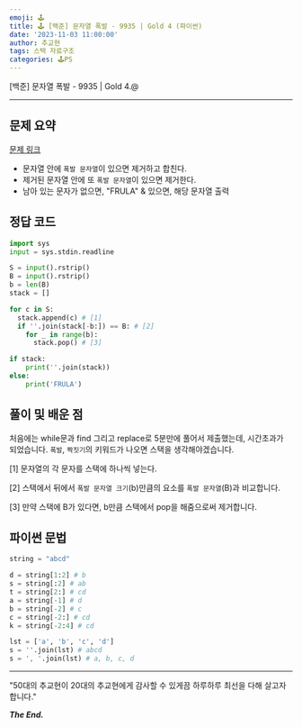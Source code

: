 ```yaml
---
emoji: 🕹️
title: 🕹️ [백준] 문자열 폭발 - 9935 | Gold 4 (파이썬)
date: '2023-11-03 11:00:00'
author: 추교현
tags: 스택 자료구조
categories: 🕹️PS
---
```


[백준] 문자열 폭발 - 9935 | Gold 4.@

---

## 문제 요약

[문제 링크](https://www.acmicpc.net/problem/9935)

- 문자열 안에 `폭발 문자열`이 있으면 제거하고 합친다.
- 제거된 문자열 안에 또 `폭발 문자열`이 있으면 제거한다.
- 남아 있는 문자가 없으면, "FRULA" & 있으면, 해당 문자열 출력

## 정답 코드

```python
import sys
input = sys.stdin.readline

S = input().rstrip()
B = input().rstrip()
b = len(B)
stack = []

for c in S:
  stack.append(c) # [1]
  if ''.join(stack[-b:]) == B: # [2]
    for _ in range(b):
      stack.pop() # [3]

if stack:
    print(''.join(stack))
else:
    print('FRULA')
```

## 풀이 및 배운 점

처음에는 while문과 find 그리고 replace로 5분만에 풀어서 제출했는데, 시간초과가 되었습니다. `폭발`, `짝짓기`의 키워드가 나오면 스택을 생각해야겠습니다.

[1] 문자열의 각 문자를 스택에 하나씩 넣는다.

[2] 스택에서 뒤에서 `폭발 문자열 크기`(b)만큼의 요소를 `폭발 문자열`(B)과 비교합니다.

[3] 만약 스택에 B가 있다면, b만큼 스택에서 pop을 해줌으로써 제거합니다.

## 파이썬 문법

```python
string = "abcd"

d = string[1:2] # b
s = string[:2] # ab
t = string[2:] # cd
a = string[-1] # d
b = string[-2] # c
c = string[-2:] # cd
k = string[-2:4] # cd

lst = ['a', 'b', 'c', 'd']
s = ''.join(lst) # abcd
s = ', '.join(lst) # a, b, c, d
```

---

"50대의 추교현이 20대의 추교현에게 감사할 수 있게끔 하루하루 최선을 다해 살고자 합니다."

**_The End._**
